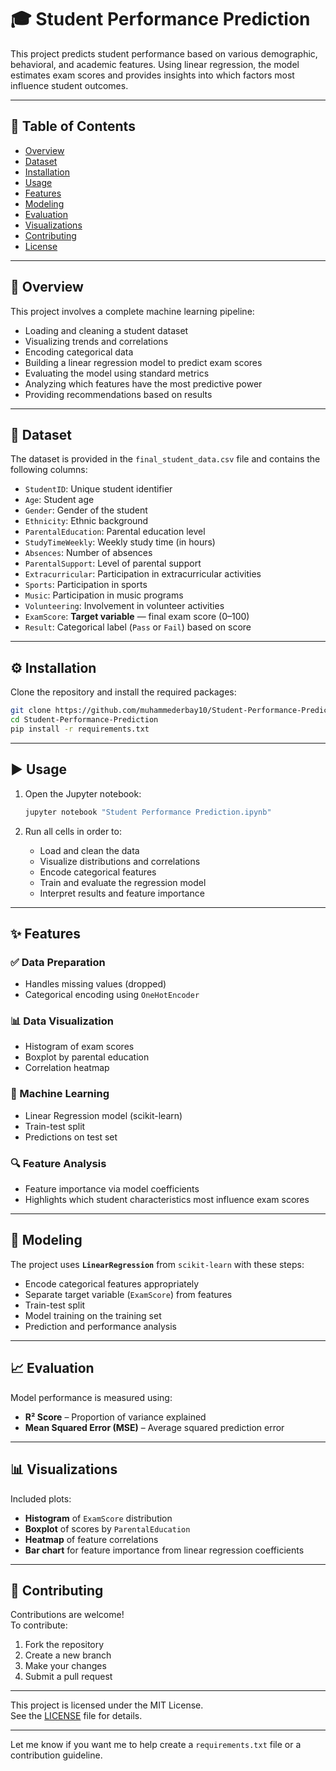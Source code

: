 
# 🎓 Student Performance Prediction

This project predicts student performance based on various demographic, behavioral, and academic features. Using linear regression, the model estimates exam scores and provides insights into which factors most influence student outcomes.

---

## 📌 Table of Contents

- [Overview](#overview)  
- [Dataset](#dataset)  
- [Installation](#installation)  
- [Usage](#usage)  
- [Features](#features)  
- [Modeling](#modeling)  
- [Evaluation](#evaluation)  
- [Visualizations](#visualizations)  
- [Contributing](#contributing)  
- [License](#license)  

---

## 📖 Overview

This project involves a complete machine learning pipeline:
- Loading and cleaning a student dataset
- Visualizing trends and correlations
- Encoding categorical data
- Building a linear regression model to predict exam scores
- Evaluating the model using standard metrics
- Analyzing which features have the most predictive power
- Providing recommendations based on results

---

## 📂 Dataset

The dataset is provided in the `final_student_data.csv` file and contains the following columns:

- `StudentID`: Unique student identifier  
- `Age`: Student age  
- `Gender`: Gender of the student  
- `Ethnicity`: Ethnic background  
- `ParentalEducation`: Parental education level  
- `StudyTimeWeekly`: Weekly study time (in hours)  
- `Absences`: Number of absences  
- `ParentalSupport`: Level of parental support  
- `Extracurricular`: Participation in extracurricular activities  
- `Sports`: Participation in sports  
- `Music`: Participation in music programs  
- `Volunteering`: Involvement in volunteer activities  
- `ExamScore`: **Target variable** — final exam score (0–100)  
- `Result`: Categorical label (`Pass` or `Fail`) based on score  

---

## ⚙️ Installation

Clone the repository and install the required packages:

```bash
git clone https://github.com/muhammederbay10/Student-Performance-Prediction.git
cd Student-Performance-Prediction
pip install -r requirements.txt
```

---

## ▶️ Usage

1. Open the Jupyter notebook:

   ```bash
   jupyter notebook "Student Performance Prediction.ipynb"
   ```

2. Run all cells in order to:
   - Load and clean the data  
   - Visualize distributions and correlations  
   - Encode categorical features  
   - Train and evaluate the regression model  
   - Interpret results and feature importance  

---

## ✨ Features

### ✅ Data Preparation
- Handles missing values (dropped)
- Categorical encoding using `OneHotEncoder`

### 📊 Data Visualization
- Histogram of exam scores
- Boxplot by parental education
- Correlation heatmap

### 🤖 Machine Learning
- Linear Regression model (scikit-learn)
- Train-test split
- Predictions on test set

### 🔍 Feature Analysis
- Feature importance via model coefficients
- Highlights which student characteristics most influence exam scores

---

## 🧠 Modeling

The project uses **`LinearRegression`** from `scikit-learn` with these steps:
- Encode categorical features appropriately
- Separate target variable (`ExamScore`) from features
- Train-test split
- Model training on the training set
- Prediction and performance analysis

---

## 📈 Evaluation

Model performance is measured using:

- **R² Score** – Proportion of variance explained  
- **Mean Squared Error (MSE)** – Average squared prediction error  

---

## 📊 Visualizations

Included plots:
- **Histogram** of `ExamScore` distribution  
- **Boxplot** of scores by `ParentalEducation`  
- **Heatmap** of feature correlations  
- **Bar chart** for feature importance from linear regression coefficients  

---

## 🙌 Contributing

Contributions are welcome!  
To contribute:
1. Fork the repository  
2. Create a new branch  
3. Make your changes  
4. Submit a pull request  

---



This project is licensed under the MIT License.  
See the [LICENSE](LICENSE) file for details.

---

Let me know if you want me to help create a `requirements.txt` file or a contribution guideline.
